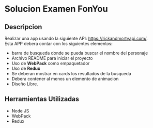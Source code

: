 # Solucion Examen FonYou

## Descripcion

Realizar una app usando la siguiente API: https://rickandmortyapi.com/. Esta APP debera contar con los siguientes elementos:

- barra de busqueda donde se pueda buscar el nombre del personaje
- Archivo README para iniciar el proyecto
- Uso de **WebPack** como empaquetador
- Uso de **Redux**
- Se deberan mostrar en cards los resultados de la busqueda
- Debera contener al menos un elemento de animacion
- Diseño Libre.

## Herramientas Utilizadas

- Node JS
- WebPack
- Redux